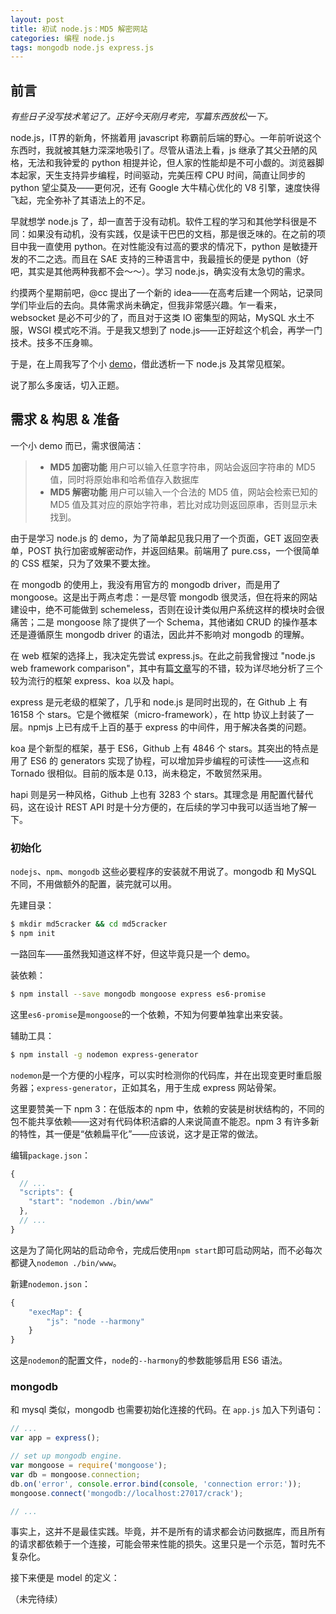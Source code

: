 ```yaml
---
layout: post
title: 初试 node.js：MD5 解密网站
categories: 编程 node.js
tags: mongodb node.js express.js
---
```


## 前言

_有些日子没写技术笔记了。正好今天刚月考完，写篇东西放松一下。_

node.js，IT界的新角，怀揣着用 javascript 称霸前后端的野心。一年前听说这个东西时，我就被其魅力深深地吸引了。尽管从语法上看，js 继承了其父丑陋的风格，无法和我钟爱的 python 相提并论，但人家的性能却是不可小觑的。浏览器脚本起家，天生支持异步编程，时间驱动，完美压榨 CPU 时间，简直让同步的 python 望尘莫及——更何况，还有 Google 大牛精心优化的 V8 引擎，速度快得飞起，完全弥补了其语法上的不足。

早就想学 node.js 了，却一直苦于没有动机。软件工程的学习和其他学科很是不同：如果没有动机，没有实践，仅是读干巴巴的文档，那是很乏味的。在之前的项目中我一直使用 python。在对性能没有过高的要求的情况下，python 是敏捷开发的不二之选。而且在 SAE 支持的三种语言中，我最擅长的便是 python（好吧，其实是其他两种我都不会～～）。学习 node.js，确实没有太急切的需求。

约摸两个星期前吧，@cc 提出了一个新的 idea——在高考后建一个网站，记录同学们毕业后的去向。具体需求尚未确定，但我非常感兴趣。乍一看来，websocket 是必不可少的了，而且对于这类 IO 密集型的网站，MySQL 水土不服，WSGI 模式吃不消。于是我又想到了 node.js——正好趁这个机会，再学一门技术。技多不压身嘛。

于是，在上周我写了个小 [demo](https://github.com/hsfzxjy/md5crack/)，借此透析一下 node.js 及其常见框架。

说了那么多废话，切入正题。

## 需求 & 构思 & 准备

一个小 demo 而已，需求很简洁：

> + **MD5 加密功能** 用户可以输入任意字符串，网站会返回字符串的 MD5 值，同时将原始串和哈希值存入数据库
> + **MD5 解密功能** 用户可以输入一个合法的 MD5 值，网站会检索已知的 MD5 值及其对应的原始字符串，若比对成功则返回原串，否则显示未找到。

由于是学习 node.js 的 demo，为了简单起见我只用了一个页面，GET 返回空表单，POST 执行加密或解密动作，并返回结果。前端用了 pure.css，一个很简单的 CSS 框架，只为了效果不要太挫。

在 mongodb 的使用上，我没有用官方的 mongodb driver，而是用了 mongoose。这是出于两点考虑：一是尽管 mongodb 很灵活，但在将来的网站建设中，绝不可能做到 schemeless，否则在设计类似用户系统这样的模块时会很痛苦；二是 mongoose 除了提供了一个 Schema，其他诸如 CRUD 的操作基本还是遵循原生 mongodb driver 的语法，因此并不影响对 mongodb 的理解。

在 web 框架的选择上，我决定先尝试 express.js。在此之前我曾搜过 "node.js web framework comparison"，其中有篇[文章](https://www.airpair.com/node.js/posts/nodejs-framework-comparison-express-koa-hapi)写的不错，较为详尽地分析了三个较为流行的框架 express、koa 以及 hapi。

express 是元老级的框架了，几乎和 node.js 是同时出现的，在 Github 上 有 16158 个 stars。它是个微框架（micro-framework），在 http 协议上封装了一层。npmjs 上已有成千上百的基于 express 的中间件，用于解决各类的问题。

koa 是个新型的框架，基于 ES6，Github 上有 4846 个 stars。其突出的特点是用了 ES6 的 generators 实现了协程，可以增加异步编程的可读性——这点和 Tornado 很相似。目前的版本是 0.13，尚未稳定，不敢贸然采用。

hapi 则是另一种风格，Github 上也有 3283 个 stars。其理念是 用配置代替代码，这在设计 REST API 时是十分方便的，在后续的学习中我可以适当地了解一下。

### 初始化

`nodejs`、`npm`、`mongodb` 这些必要程序的安装就不用说了。mongodb 和 MySQL 不同，不用做额外的配置，装完就可以用。

先建目录：

```sh
$ mkdir md5cracker && cd md5cracker
$ npm init
```

一路回车——虽然我知道这样不好，但这毕竟只是一个 demo。

装依赖：

```sh
$ npm install --save mongodb mongoose express es6-promise
```

这里`es6-promise`是`mongoose`的一个依赖，不知为何要单独拿出来安装。

辅助工具：

```sh
$ npm install -g nodemon express-generator
```

`nodemon`是一个方便的小程序，可以实时检测你的代码库，并在出现变更时重启服务器；`express-generator`，正如其名，用于生成 express 网站骨架。

这里要赞美一下 npm 3：在低版本的 npm 中，依赖的安装是树状结构的，不同的包不能共享依赖——这对有代码体积洁癖的人来说简直不能忍。npm 3 有许多新的特性，其一便是“依赖扁平化”——应该说，这才是正常的做法。

编辑`package.json`：

```js
{
  // ...
  "scripts": {
    "start": "nodemon ./bin/www"
  },
  // ...
}
```

这是为了简化网站的启动命令，完成后使用`npm start`即可启动网站，而不必每次都键入`nodemon ./bin/www`。

新建`nodemon.json`：

```js
{
    "execMap": {
        "js": "node --harmony"
    }
}
```

这是`nodemon`的配置文件，`node`的`--harmony`的参数能够启用 ES6 语法。

### mongodb

和 mysql 类似，mongodb 也需要初始化连接的代码。在 `app.js` 加入下列语句：

```js
// ...
var app = express();

// set up mongodb engine.
var mongoose = require('mongoose');
var db = mongoose.connection;
db.on('error', console.error.bind(console, 'connection error:'));
mongoose.connect('mongodb://localhost:27017/crack');

// ...
```

事实上，这并不是最佳实践。毕竟，并不是所有的请求都会访问数据库，而且所有的请求都依赖于一个连接，可能会带来性能的损失。这里只是一个示范，暂时先不复杂化。

接下来便是 model 的定义：

（未完待续）